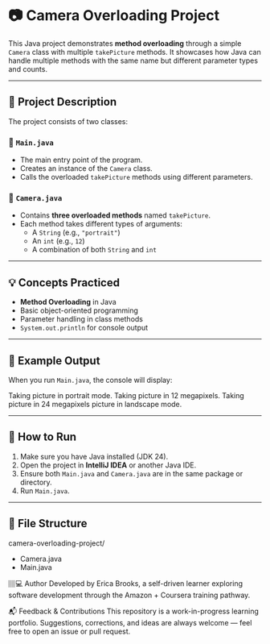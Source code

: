 # 📷 Camera Overloading Project

This Java project demonstrates **method overloading** through a simple `Camera` class with multiple `takePicture` methods. It showcases how Java can handle multiple methods with the same name but different parameter types and counts.

---

## 🧾 Project Description

The project consists of two classes:

### 🔸 `Main.java`
- The main entry point of the program.
- Creates an instance of the `Camera` class.
- Calls the overloaded `takePicture` methods using different parameters.

### 🔸 `Camera.java`
- Contains **three overloaded methods** named `takePicture`.
- Each method takes different types of arguments:
    - A `String` (e.g., `"portrait"`)
    - An `int` (e.g., `12`)
    - A combination of both `String` and `int`

---

## 💡 Concepts Practiced

- **Method Overloading** in Java
- Basic object-oriented programming
- Parameter handling in class methods
- `System.out.println` for console output

---

## 🧪 Example Output

When you run `Main.java`, the console will display:

Taking picture in portrait mode.
Taking picture in 12 megapixels.
Taking picture in 24 megapixels picture in landscape mode.


---

## 🚀 How to Run

1. Make sure you have Java installed (JDK 24).
2. Open the project in **IntelliJ IDEA** or another Java IDE.
3. Ensure both `Main.java` and `Camera.java` are in the same package or directory.
4. Run `Main.java`.

---

## 📁 File Structure

camera-overloading-project/
- Camera.java
- Main.java

🏽‍💻 Author
Developed by Erica Brooks, a self-driven learner exploring software development through the Amazon + Coursera training pathway.

📬 Feedback & Contributions
This repository is a work-in-progress learning portfolio. Suggestions, corrections, and ideas are always welcome — feel free to open an issue or pull request.